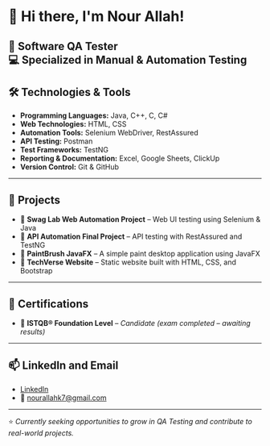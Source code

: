 # 👋 Hi there, I'm Nour Allah!

🎯 **Software QA Tester**  
💻 Specialized in **Manual & Automation Testing**  
---

## 🛠️ Technologies & Tools

- **Programming Languages:** Java, C++, C, C#   
- **Web Technologies:** HTML, CSS  
- **Automation Tools:** Selenium WebDriver, RestAssured  
- **API Testing:** Postman  
- **Test Frameworks:** TestNG  
- **Reporting & Documentation:** Excel, Google Sheets, ClickUp  
- **Version Control:** Git & GitHub
---

## 📂 Projects

- 🔹 **Swag Lab Web Automation Project** – Web UI testing using Selenium & Java  
- 🔹 **API Automation Final Project** – API testing with RestAssured and TestNG  
- 🔹 **PaintBrush JavaFX** – A simple paint desktop application using JavaFX  
- 🔹 **TechVerse Website** – Static website built with HTML, CSS, and Bootstrap  
---

## 📜 Certifications

- 📌 **ISTQB® Foundation Level** – *Candidate (exam completed – awaiting results)*
---

## 📫 LinkedIn and Email

- [LinkedIn](https://www.linkedin.com/in/nour-allah-khaled)
- 📧 nourallahk7@gmail.com 
---

⭐ *Currently seeking opportunities to grow in QA Testing and contribute to real-world projects.*
